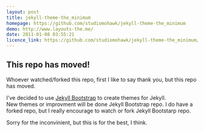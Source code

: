 ```yaml
---
layout: post
title: jekyll-theme-the_minimum
homepage: https://github.com/studiomohawk/jekyll-theme-the_minimum
demo: http://www.layouts-the.me/
date: 2011-01-08 03:55:21
licence_link: https://github.com/studiomohawk/jekyll-theme-the_minimum/blob/master/LICENSE
---
```

## This repo has moved!

Whoever watched/forked this repo, first I like to say thank you, but this repo has moved.

I've decided to use [Jekyll Bootstrap](https://github.com/plusjade/jekyll-bootstrap) to create themes for Jekyll.  
New themes or improvment will be done Jekyll Bootstrap repo.
I do have a forked repo, but I really encourage to watch or fork Jekyll Bootstarp repo.

Sorry for the inconvinient, but this is for the best, I think.
